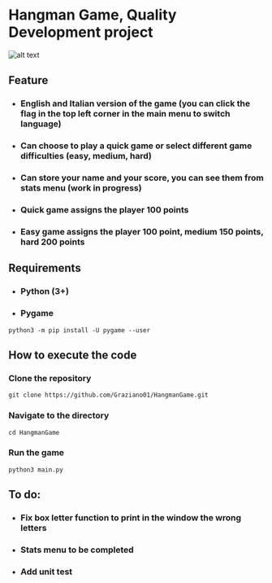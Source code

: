 # Hangman Game, Quality Development project

![alt text](/home/graziano/Desktop/GitHub/HangmanGame/assets/img.png "Hangman Game")

## Feature

- ### English and Italian version of the game (you can click the flag in the top left corner in the main menu to switch language)

- ### Can choose to play a quick game or select different game difficulties (easy, medium, hard)

- ### Can store your name and your score, you can see them from stats menu (work in progress)

- ### Quick game assigns the player 100 points

- ### Easy game assigns the player 100 point, medium 150 points, hard 200 points



## Requirements

- ### Python (3+)

- ### Pygame

```shell
python3 -m pip install -U pygame --user
```



## How to execute the code

### Clone the repository

```shell
git clone https://github.com/Graziano01/HangmanGame.git
```

### Navigate to the directory

```shell
cd HangmanGame
```

### Run the game

```shell
python3 main.py
```



## To do:

- ### Fix box letter function to print in the window the wrong letters 

- ### Stats menu to be completed

- ### Add unit test
